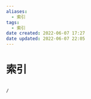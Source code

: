 ```yaml
---
aliases:
  - 索引
tags:
  - 索引
date created: 2022-06-07 17:27
date updated: 2022-06-07 22:05
---
```


# 索引

```ActivityHistory

/

```
